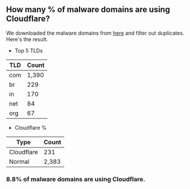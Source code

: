 ## How many % of malware domains are using Cloudflare?


We downloaded the malware domains from [here](https://urlhaus.abuse.ch) and filter out duplicates.
Here's the result.


[//]: # (start replacement)


- Top 5 TLDs

| TLD | Count |
| --- | --- |
| com | 1,390 |
| br | 229 |
| in | 170 |
| net | 84 |
| org | 67 |


- Cloudflare %

| Type | Count |
| --- | --- |
| Cloudflare | 231 |
| Normal | 2,383 |


### 8.8% of malware domains are using Cloudflare.